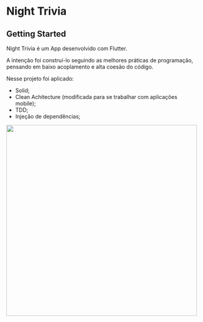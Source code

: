 # Night Trivia

## Getting Started

Night Trivia é um App desenvolvido com Flutter.

A intenção foi construí-lo seguindo as melhores práticas de programação, pensando em baixo acoplamento e alta coesão do código.

Nesse projeto foi aplicado:

* Solid;
* Clean Achitecture (modificada para se trabalhar com aplicações mobile);
* TDD;
* Injeção de dependências;



<img src="https://user-images.githubusercontent.com/38634046/93562488-814f8080-f95c-11ea-9f72-371e30d42e43.png" height="500">

